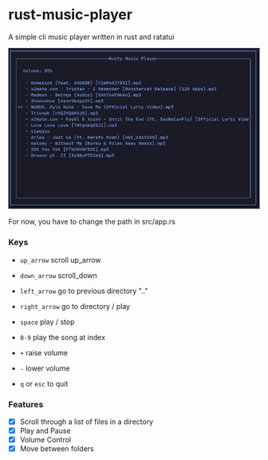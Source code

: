 # rust-music-player 

A simple cli music player written in rust and ratatui

![example](./assets/screen1.png)

For now, you have to change the path in src/app.rs 

### Keys

- `up_arrow` scroll up_arrow

- `down_arrow` scroll_down

- `left_arrow` go to previous directory ".."

- `right_arrow` go to directory / play

- `space` play / stop

- `0-9` play the song at index

- `+` raise volume

- `-` lower volume

- `q` or `esc` to quit

### Features

- [x] Scroll through a list of files in a directory
- [x] Play and Pause
- [x] Volume Control
- [x] Move between folders
